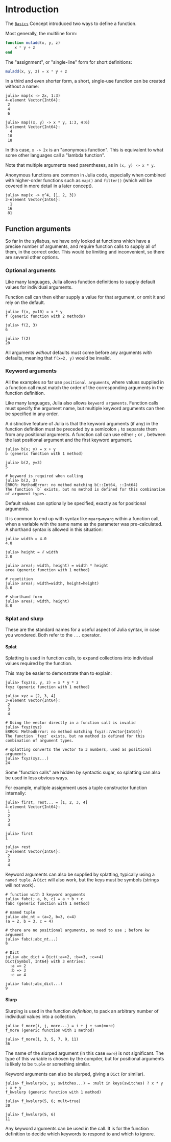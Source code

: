 # Introduction

The [`Basics`][basics] Concept introduced two ways to define a function.

Most generally, the multiline form:

```julia
function muladd(x, y, z)
    x * y + z
end
```

The "assignment", or "single-line" form for short definitions:
```julia
muladd(x, y, z) = x * y + z
```

In a third and even shorter form, a short, single-use function can be created without a name:

```julia-repl
julia> map(x -> 2x, 1:3)
4-element Vector{Int64}:
 2
 4
 6

julia> map((x, y) -> x * y, 1:3, 4:6)
3-element Vector{Int64}:
  4
 10
 18
```

In this case, `x -> 2x` is an "anonymous function".
This is equivalent to what some other languages call a "lambda function".

Note that multiple arguments need parentheses, as in `(x, y) -> x * y`.

Anonymous functions are common in Julia code, especially when combined with higher-order functions such as `map()` and `filter()` (which will be covered in more detail in a later concept).

```julia-repl
julia> map(x -> x^4, [1, 2, 3])
3-element Vector{Int64}:
  1
 16
 81
```

## Function arguments

So far in the syllabus, we have only looked at functions which have a precise number of arguments, and require function calls to supply all of them, in the correct order.
This would be limiting and inconvenient, so there are several other options.

### Optional arguments

Like many languages, Julia allows function definitions to supply default values for individual arguments.

Function call can then either supply a value for that argument, or omit it and rely on the default.

```julia-repl
julia> f(x, y=10) = x * y
f (generic function with 2 methods)

julia> f(2, 3)
6

julia> f(2)
20
```

All arguments _without_ defaults must come before any arguments _with_ defaults, meaning that `f(x=2, y)` would be invalid.

### Keyword arguments

All the examples so far use `positional arguments`, where values supplied in a function call must match the order of the corresponding arguments in the function definition.

Like many languages, Julia also allows `keyword arguments`.
Function calls must specify the argument name, but multiple keyword arguments can then be specified in any order.

A distinctive feature of Julia is that the keyword arguments (if any) in the function definition must be preceded by a semicolon `;` to separate them from any positional arguments.
A function call can use either `;` or `,` between the last positional argument and the first keyword argument.

```julia-repl
julia> b(x; y) = x + y
b (generic function with 1 method)

julia> b(2, y=3)
5

# keyword is required when calling
julia> b(2, 3)
ERROR: MethodError: no method matching b(::Int64, ::Int64)
The function `b` exists, but no method is defined for this combination of argument types.
```

Default values can optionally be specified, exactly as for positional arguments.

It is common to end up with syntax like `myarg=myarg` within a function call, when a variable with the same name as the parameter was pre-calculated.
A shorthand syntax is allowed in this situation:

```julia-repl
julia> width = 4.0
4.0

julia> height = √ width
2.0

julia> area(; width, height) = width * height
area (generic function with 1 method)

# repetition
julia> area(; width=width, height=height)
8.0

# shorthand form
julia> area(; width, height)
8.0
```

### Splat and slurp

These are the standard names for a useful aspect of Julia syntax, in case you wondered.
Both refer to the `...` operator.

#### Splat

Splatting is used in function _calls_, to expand collections into individual values required by the function.

This may be easier to demonstrate than to explain:

```julia-repl
julia> fxyz(x, y, z) = x * y * z
fxyz (generic function with 1 method)

julia> xyz = [2, 3, 4]
3-element Vector{Int64}:
 2
 3
 4

# Using the vector directly in a function call is invalid
julia> fxyz(xyz)
ERROR: MethodError: no method matching fxyz(::Vector{Int64})
The function `fxyz` exists, but no method is defined for this combination of argument types.

# splatting converts the vector to 3 numbers, used as positional arguments
julia> fxyz(xyz...)
24
```

Some "function calls" are hidden by syntactic sugar, so splatting can also be used in less obvious ways.

For example, multiple assignment uses a tuple constructor function internally:

```julia-repl
julia> first, rest... = [1, 2, 3, 4]
4-element Vector{Int64}:
 1
 2
 3
 4

julia> first
1

julia> rest
3-element Vector{Int64}:
 2
 3
 4
```

Keyword arguments can also be supplied by splatting, typically using a `named tuple`. 
A `Dict` will also work, but the keys must be symbols (strings will not work).

```julia-repl
# function with 3 keyword arguments
julia> fabc(; a, b, c) = a + b + c
fabc (generic function with 1 method)

# named tuple
julia> abc_nt = (a=2, b=3, c=4)
(a = 2, b = 3, c = 4)

# there are no positional arguments, so need to use ; before kw argument
julia> fabc(;abc_nt...)
9

# Dict
julia> abc_dict = Dict(:a=>2, :b=>3, :c=>4)
Dict{Symbol, Int64} with 3 entries:
  :a => 2
  :b => 3
  :c => 4

julia> fabc(;abc_dict...)
9
```

#### Slurp

Slurping is used in the function _definition_, to pack an arbitrary number of individual values into a collection.

```julia-repl
julia> f_more(i, j, more...) = i + j + sum(more)
f_more (generic function with 1 method)

julia> f_more(1, 3, 5, 7, 9, 11)
36
```

The name of the slurped argument (in this case `more`) is not significant.
The type of this variable is chosen by the compiler, but for positional arguments is likely to be `tuple` or something similar.

Keyword arguments can also be slurped, giving a `Dict` (or similar).

```julia-repl
julia> f_kwslurp(x, y; switches...) = :mult in keys(switches) ? x * y : x + y
f_kwslurp (generic function with 1 method)

julia> f_kwslurp(5, 6; mult=true)
30

julia> f_kwslurp(5, 6)
11
```

Any keyword arguments can be used in the call.
It is for the function definition to decide which keywords to respond to and which to ignore.


[basics]: https://exercism.org/tracks/julia/concepts/basics
